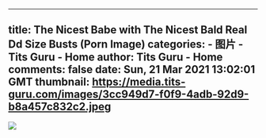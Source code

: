 
---
title: The Nicest Babe with The Nicest Bald Real Dd Size Busts (Porn Image)
categories: 
    - 图片
    - Tits Guru - Home
author: Tits Guru - Home
comments: false
date: Sun, 21 Mar 2021 13:02:01 GMT
thumbnail: https://media.tits-guru.com/images/3cc949d7-f0f9-4adb-92d9-b8a457c832c2.jpeg
---

<div>   
<img src="https://media.tits-guru.com/images/3cc949d7-f0f9-4adb-92d9-b8a457c832c2.jpeg" referrerpolicy="no-referrer">  
</div>
            